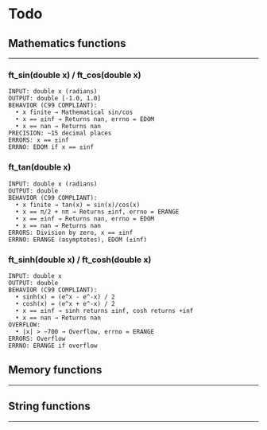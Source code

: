 # Todo

## Mathematics functions

---

### **ft_sin(double x) / ft_cos(double x)**

```
INPUT: double x (radians)
OUTPUT: double [-1.0, 1.0]
BEHAVIOR (C99 COMPLIANT):
  • x finite → Mathematical sin/cos
  • x == ±inf → Returns nan, errno = EDOM
  • x == nan → Returns nan
PRECISION: ~15 decimal places
ERRORS: x == ±inf
ERRNO: EDOM if x == ±inf
```

### **ft_tan(double x)**

```
INPUT: double x (radians)
OUTPUT: double
BEHAVIOR (C99 COMPLIANT):
  • x finite → tan(x) = sin(x)/cos(x)
  • x == π/2 + nπ → Returns ±inf, errno = ERANGE
  • x == ±inf → Returns nan, errno = EDOM
  • x == nan → Returns nan
ERRORS: Division by zero, x == ±inf
ERRNO: ERANGE (asymptotes), EDOM (±inf)
```

### **ft_sinh(double x) / ft_cosh(double x)**

```
INPUT: double x
OUTPUT: double
BEHAVIOR (C99 COMPLIANT):
  • sinh(x) = (e^x - e^-x) / 2
  • cosh(x) = (e^x + e^-x) / 2
  • x == ±inf → sinh returns ±inf, cosh returns +inf
  • x == nan → Returns nan
OVERFLOW:
  • |x| > ~700 → Overflow, errno = ERANGE
ERRORS: Overflow
ERRNO: ERANGE if overflow
```

## Memory functions

--- 

## String functions

--- 
